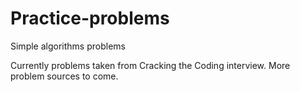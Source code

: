 # Practice-problems
Simple algorithms problems

Currently problems taken from Cracking the Coding interview. More problem sources to come.
